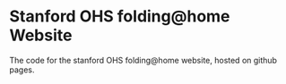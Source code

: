 # Stanford OHS folding@home Website

The code for the stanford OHS folding@home website, hosted on github pages.
